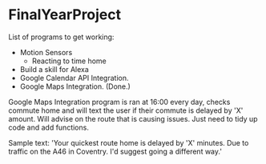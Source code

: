 # FinalYearProject

List of programs to get working: 
  - Motion Sensors
      - Reacting to time home
  - Build a skill for Alexa
  - Google Calendar API Integration. 
  - Google Maps Integration. (Done.)
  
  
  Google Maps Integration program is ran at 16:00 every day, checks commute home and will text the user if their commute is
  delayed by 'X' amount. Will advise on the route that is causing issues. Just need to tidy up code and add functions.
  
  Sample text: 
    'Your quickest route home is delayed by 'X' minutes. Due to traffic on the A46 in Coventry. I'd suggest
    going a different way.'
  
  
  
